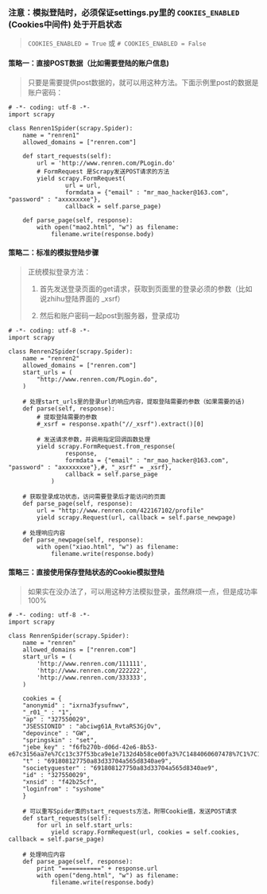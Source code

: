 <div class="book" data-level="5.6" data-chapter-title="三种scrapy模拟登陆策略">

<div class="page-wrapper" tabindex="-1" role="main">

<div class="page-inner">

<section class="normal" id="section-">

### 注意：模拟登陆时，必须保证settings.py里的 `COOKIES_ENABLED` (Cookies中间件) 处于开启状态

> `COOKIES_ENABLED = True` 或 `# COOKIES_ENABLED = False`

#### 策略一：直接POST数据（比如需要登陆的账户信息)

> 只要是需要提供post数据的，就可以用这种方法。下面示例里post的数据是账户密码：

```
# -*- coding: utf-8 -*-
import scrapy

class Renren1Spider(scrapy.Spider):
    name = "renren1"
    allowed_domains = ["renren.com"]

    def start_requests(self):
        url = 'http://www.renren.com/PLogin.do'
        # FormRequest 是Scrapy发送POST请求的方法
        yield scrapy.FormRequest(
                url = url,
                formdata = {"email" : "mr_mao_hacker@163.com", "password" : "axxxxxxxe"},
                callback = self.parse_page)

    def parse_page(self, response):
        with open("mao2.html", "w") as filename:
            filename.write(response.body)

```

#### 策略二：标准的模拟登陆步骤

> 正统模拟登录方法：
> 
> 1.  首先发送登录页面的get请求，获取到页面里的登录必须的参数（比如说zhihu登陆界面的 _xsrf）
>     
>     
> 2.  然后和账户密码一起post到服务器，登录成功

```
# -*- coding: utf-8 -*-
import scrapy

class Renren2Spider(scrapy.Spider):
    name = "renren2"
    allowed_domains = ["renren.com"]
    start_urls = (
        "http://www.renren.com/PLogin.do",
    )

    # 处理start_urls里的登录url的响应内容，提取登陆需要的参数（如果需要的话)
    def parse(self, response):
        # 提取登陆需要的参数
        #_xsrf = response.xpath("//_xsrf").extract()[0]

        # 发送请求参数，并调用指定回调函数处理
        yield scrapy.FormRequest.from_response(
                response,
                formdata = {"email" : "mr_mao_hacker@163.com", "password" : "axxxxxxxe"},#, "_xsrf" = _xsrf},
                callback = self.parse_page
            )

    # 获取登录成功状态，访问需要登录后才能访问的页面
    def parse_page(self, response):
        url = "http://www.renren.com/422167102/profile"
        yield scrapy.Request(url, callback = self.parse_newpage)

    # 处理响应内容
    def parse_newpage(self, response):
        with open("xiao.html", "w") as filename:
            filename.write(response.body)

```

#### 策略三：直接使用保存登陆状态的Cookie模拟登陆

> 如果实在没办法了，可以用这种方法模拟登录，虽然麻烦一点，但是成功率100%

```
# -*- coding: utf-8 -*-
import scrapy

class RenrenSpider(scrapy.Spider):
    name = "renren"
    allowed_domains = ["renren.com"]
    start_urls = (
        'http://www.renren.com/111111',
        'http://www.renren.com/222222',
        'http://www.renren.com/333333',
    )

    cookies = {
    "anonymid" : "ixrna3fysufnwv",
    "_r01_" : "1",
    "ap" : "327550029",
    "JSESSIONID" : "abciwg61A_RvtaRS3GjOv",
    "depovince" : "GW",
    "springskin" : "set",
    "jebe_key" : "f6fb270b-d06d-42e6-8b53-e67c3156aa7e%7Cc13c37f53bca9e1e7132d4b58ce00fa3%7C1484060607478%7C1%7C1486198628950",
    "t" : "691808127750a83d33704a565d8340ae9",
    "societyguester" : "691808127750a83d33704a565d8340ae9",
    "id" : "327550029",
    "xnsid" : "f42b25cf",
    "loginfrom" : "syshome"
    }

    # 可以重写Spider类的start_requests方法，附带Cookie值，发送POST请求
    def start_requests(self):
        for url in self.start_urls:
            yield scrapy.FormRequest(url, cookies = self.cookies, callback = self.parse_page)

    # 处理响应内容
    def parse_page(self, response):
        print "===========" + response.url
        with open("deng.html", "w") as filename:
            filename.write(response.body)

```

</section>

</div>

</div>

</div>
